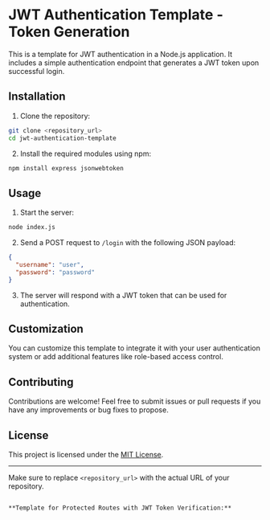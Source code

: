
# JWT Authentication Template - Token Generation

This is a template for JWT authentication in a Node.js application. It includes a simple authentication endpoint that generates a JWT token upon successful login.

## Installation

1. Clone the repository:

```bash
git clone <repository_url>
cd jwt-authentication-template
```

2. Install the required modules using npm:

```bash
npm install express jsonwebtoken
```

## Usage

1. Start the server:

```bash
node index.js
```

2. Send a POST request to `/login` with the following JSON payload:

```json
{
  "username": "user",
  "password": "password"
}
```

3. The server will respond with a JWT token that can be used for authentication.

## Customization

You can customize this template to integrate it with your user authentication system or add additional features like role-based access control.

## Contributing

Contributions are welcome! Feel free to submit issues or pull requests if you have any improvements or bug fixes to propose.

## License

This project is licensed under the [MIT License](LICENSE).

---

Make sure to replace `<repository_url>` with the actual URL of your repository.
```

**Template for Protected Routes with JWT Token Verification:**

```

